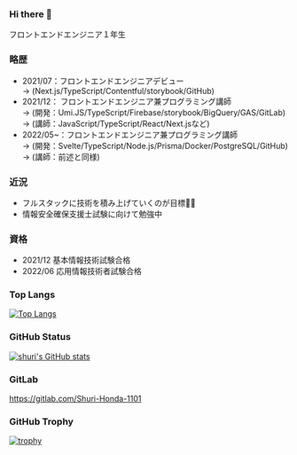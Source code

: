 ### Hi there 👋
フロントエンドエンジニア１年生

### 略歴
- 2021/07：フロントエンドエンジニアデビュー <br>
  -> (Next.js/TypeScript/Contentful/storybook/GitHub)
- 2021/12： フロントエンドエンジニア兼プログラミング講師 <br>
  -> (開発：Umi.JS/TypeScript/Firebase/storybook/BigQuery/GAS/GitLab) <br>
  -> (講師：JavaScript/TypeScript/React/Next.jsなど)
- 2022/05~：フロントエンドエンジニア兼プログラミング講師<br>
  -> (開発：Svelte/TypeScript/Node.js/Prisma/Docker/PostgreSQL/GitHub) <br>
  -> (講師：前述と同様)

### 近況
- フルスタックに技術を積み上げていくのが目標💪🏻
- 情報安全確保支援士試験に向けて勉強中

### 資格
- 2021/12 基本情報技術試験合格
- 2022/06 応用情報技術者試験合格

### Top Langs
[![Top Langs](https://github-readme-stats.vercel.app/api/top-langs/?username=Shuri-Honda-1101&count_private=true&show_icons=true&theme=dracula
)](https://github.com/Shuri-Honda-1101/github-readme-stats)

### GitHub Status
[![shuri's GitHub stats](https://github-readme-stats.vercel.app/api?username=Shuri-Honda-1101&count_private=true&show_icons=true&theme=dracula
)](https://github.com/Shuri-Honda-1101/github-readme-stats)

### GitLab
https://gitlab.com/Shuri-Honda-1101

### GitHub Trophy
[![trophy](https://github-profile-trophy.vercel.app/?username=Shuri-Honda-1101&theme=dracula)](https://github.com/Shuri-Honda-1101/github-profile-trophy)

<!--
### GitHub Streak
[![GitHub Streak](http://github-readme-streak-stats.herokuapp.com?user=Shuri-Honda-1101&theme=dracula)](https://git.io/streak-stats)
-->

<!--
**Shuri-Honda-1101/Shuri-Honda-1101** is a ✨ _special_ ✨ repository because its `README.md` (this file) appears on your GitHub profile.

Here are some ideas to get you started:

- 🔭 I’m currently working on ...
- 🌱 I’m currently learning ...
- 👯 I’m looking to collaborate on ...
- 🤔 I’m looking for help with ...
- 💬 Ask me about ...
- 📫 How to reach me: ...
- 😄 Pronouns: ...
- ⚡ Fun fact: ...
-->
